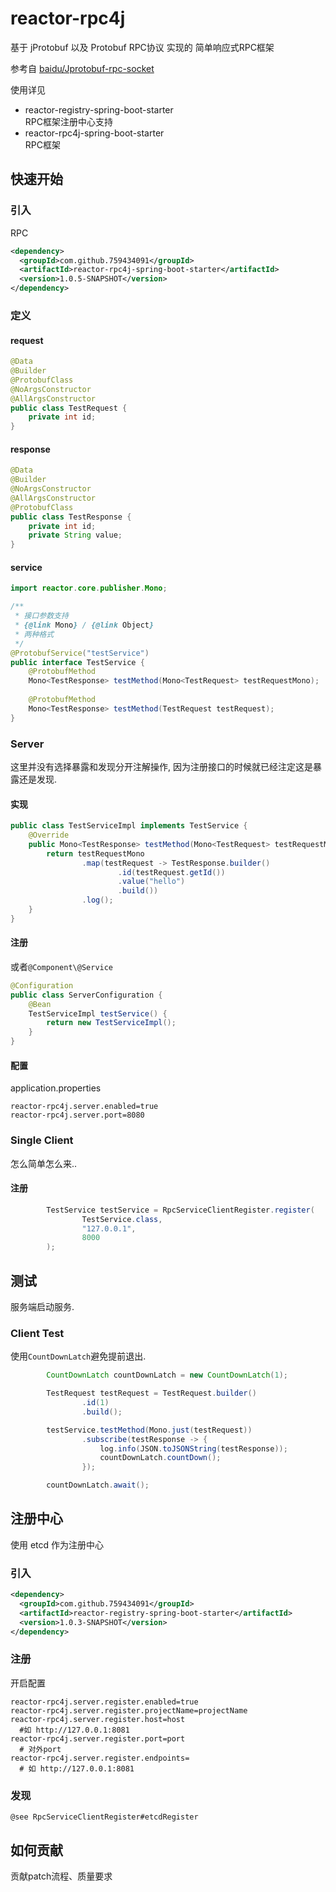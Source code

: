 # reactor-rpc4j
基于 jProtobuf 以及 Protobuf RPC协议 实现的 简单响应式RPC框架

参考自
[baidu/Jprotobuf-rpc-socket](https://github.com/baidu/Jprotobuf-rpc-socket)

使用详见

- reactor-registry-spring-boot-starter  
RPC框架注册中心支持
- reactor-rpc4j-spring-boot-starter   
RPC框架

## 快速开始

### 引入

RPC
```xml
<dependency>
  <groupId>com.github.759434091</groupId>
  <artifactId>reactor-rpc4j-spring-boot-starter</artifactId>
  <version>1.0.5-SNAPSHOT</version>
</dependency>
```

### 定义

#### request

```java
@Data
@Builder
@ProtobufClass
@NoArgsConstructor
@AllArgsConstructor
public class TestRequest {
    private int id;
}
```

#### response

```java
@Data
@Builder
@NoArgsConstructor
@AllArgsConstructor
@ProtobufClass
public class TestResponse {
    private int id;
    private String value;
}
```

#### service

```java
import reactor.core.publisher.Mono;

/**
 * 接口参数支持
 * {@link Mono} / {@link Object}
 * 两种格式
 */
@ProtobufService("testService")
public interface TestService {
    @ProtobufMethod
    Mono<TestResponse> testMethod(Mono<TestRequest> testRequestMono);
    
    @ProtobufMethod
    Mono<TestResponse> testMethod(TestRequest testRequest);
}
```

### Server

这里并没有选择暴露和发现分开注解操作, 因为注册接口的时候就已经注定这是暴露还是发现. 

#### 实现

```java
public class TestServiceImpl implements TestService {
    @Override
    public Mono<TestResponse> testMethod(Mono<TestRequest> testRequestMono) {
        return testRequestMono
                .map(testRequest -> TestResponse.builder()
                        .id(testRequest.getId())
                        .value("hello")
                        .build())
                .log();
    }
}
```

#### 注册

或者`@Component\@Service`

```java
@Configuration
public class ServerConfiguration {
    @Bean
    TestServiceImpl testService() {
        return new TestServiceImpl();
    }
}
```

#### 配置

application.properties

````properties
reactor-rpc4j.server.enabled=true
reactor-rpc4j.server.port=8080
````

### Single Client 

怎么简单怎么来..

#### 注册

```java
        TestService testService = RpcServiceClientRegister.register(
                TestService.class,
                "127.0.0.1",
                8000
        );
```

## 测试

服务端启动服务. 



### Client Test

使用`CountDownLatch`避免提前退出. 

```java
        CountDownLatch countDownLatch = new CountDownLatch(1);

        TestRequest testRequest = TestRequest.builder()
                .id(1)
                .build();

        testService.testMethod(Mono.just(testRequest))
                .subscribe(testResponse -> {
                    log.info(JSON.toJSONString(testResponse));
                    countDownLatch.countDown();
                });

        countDownLatch.await();
```

## 注册中心
使用 etcd 作为注册中心

### 引入
```xml
<dependency>
  <groupId>com.github.759434091</groupId>
  <artifactId>reactor-registry-spring-boot-starter</artifactId>
  <version>1.0.3-SNAPSHOT</version>
</dependency>
```

### 注册
开启配置
````properties
reactor-rpc4j.server.register.enabled=true
reactor-rpc4j.server.register.projectName=projectName
reactor-rpc4j.server.register.host=host
  #如 http://127.0.0.1:8081
reactor-rpc4j.server.register.port=port
  # 对外port
reactor-rpc4j.server.register.endpoints=
  # 如 http://127.0.0.1:8081
````

### 发现

`@see RpcServiceClientRegister#etcdRegister`

## 如何贡献
贡献patch流程、质量要求